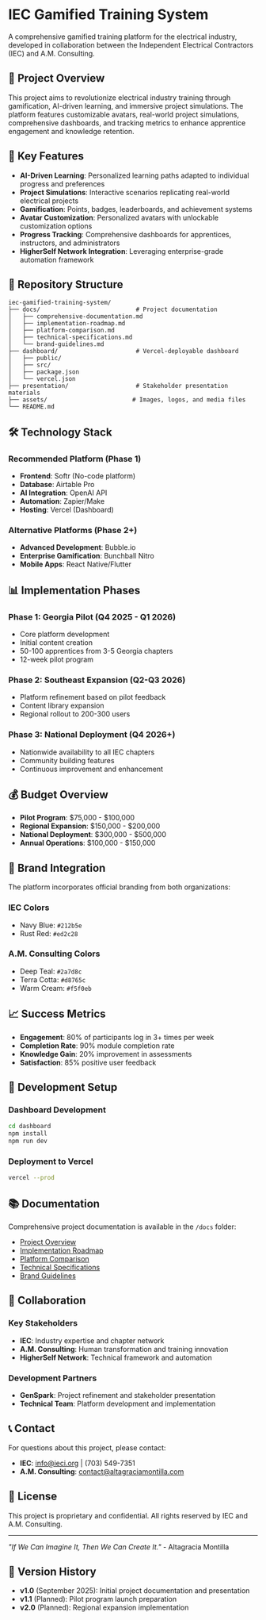 # IEC Gamified Training System

A comprehensive gamified training platform for the electrical industry, developed in collaboration between the Independent Electrical Contractors (IEC) and A.M. Consulting.

## 🎯 Project Overview

This project aims to revolutionize electrical industry training through gamification, AI-driven learning, and immersive project simulations. The platform features customizable avatars, real-world project simulations, comprehensive dashboards, and tracking metrics to enhance apprentice engagement and knowledge retention.

## 🚀 Key Features

- **AI-Driven Learning**: Personalized learning paths adapted to individual progress and preferences
- **Project Simulations**: Interactive scenarios replicating real-world electrical projects
- **Gamification**: Points, badges, leaderboards, and achievement systems
- **Avatar Customization**: Personalized avatars with unlockable customization options
- **Progress Tracking**: Comprehensive dashboards for apprentices, instructors, and administrators
- **HigherSelf Network Integration**: Leveraging enterprise-grade automation framework

## 📁 Repository Structure

```
iec-gamified-training-system/
├── docs/                           # Project documentation
│   ├── comprehensive-documentation.md
│   ├── implementation-roadmap.md
│   ├── platform-comparison.md
│   ├── technical-specifications.md
│   └── brand-guidelines.md
├── dashboard/                      # Vercel-deployable dashboard
│   ├── public/
│   ├── src/
│   ├── package.json
│   └── vercel.json
├── presentation/                   # Stakeholder presentation materials
├── assets/                        # Images, logos, and media files
└── README.md
```

## 🛠 Technology Stack

### Recommended Platform (Phase 1)
- **Frontend**: Softr (No-code platform)
- **Database**: Airtable Pro
- **AI Integration**: OpenAI API
- **Automation**: Zapier/Make
- **Hosting**: Vercel (Dashboard)

### Alternative Platforms (Phase 2+)
- **Advanced Development**: Bubble.io
- **Enterprise Gamification**: Bunchball Nitro
- **Mobile Apps**: React Native/Flutter

## 📊 Implementation Phases

### Phase 1: Georgia Pilot (Q4 2025 - Q1 2026)
- Core platform development
- Initial content creation
- 50-100 apprentices from 3-5 Georgia chapters
- 12-week pilot program

### Phase 2: Southeast Expansion (Q2-Q3 2026)
- Platform refinement based on pilot feedback
- Content library expansion
- Regional rollout to 200-300 users

### Phase 3: National Deployment (Q4 2026+)
- Nationwide availability to all IEC chapters
- Community building features
- Continuous improvement and enhancement

## 💰 Budget Overview

- **Pilot Program**: $75,000 - $100,000
- **Regional Expansion**: $150,000 - $200,000
- **National Deployment**: $300,000 - $500,000
- **Annual Operations**: $100,000 - $150,000

## 🎨 Brand Integration

The platform incorporates official branding from both organizations:

### IEC Colors
- Navy Blue: `#212b5e`
- Rust Red: `#ed2c28`

### A.M. Consulting Colors
- Deep Teal: `#2a7d8c`
- Terra Cotta: `#d8765c`
- Warm Cream: `#f5f0eb`

## 📈 Success Metrics

- **Engagement**: 80% of participants log in 3+ times per week
- **Completion Rate**: 90% module completion rate
- **Knowledge Gain**: 20% improvement in assessments
- **Satisfaction**: 85% positive user feedback

## 🔧 Development Setup

### Dashboard Development
```bash
cd dashboard
npm install
npm run dev
```

### Deployment to Vercel
```bash
vercel --prod
```

## 📚 Documentation

Comprehensive project documentation is available in the `/docs` folder:

- [Project Overview](docs/comprehensive-documentation.md)
- [Implementation Roadmap](docs/implementation-roadmap.md)
- [Platform Comparison](docs/platform-comparison.md)
- [Technical Specifications](docs/technical-specifications.md)
- [Brand Guidelines](docs/brand-guidelines.md)

## 🤝 Collaboration

### Key Stakeholders
- **IEC**: Industry expertise and chapter network
- **A.M. Consulting**: Human transformation and training innovation
- **HigherSelf Network**: Technical framework and automation

### Development Partners
- **GenSpark**: Project refinement and stakeholder presentation
- **Technical Team**: Platform development and implementation

## 📞 Contact

For questions about this project, please contact:

- **IEC**: info@ieci.org | (703) 549-7351
- **A.M. Consulting**: contact@altagraciamontilla.com

## 📄 License

This project is proprietary and confidential. All rights reserved by IEC and A.M. Consulting.

---

*"If We Can Imagine It, Then We Can Create It."* - Altagracia Montilla

## 🔄 Version History

- **v1.0** (September 2025): Initial project documentation and presentation
- **v1.1** (Planned): Pilot program launch preparation
- **v2.0** (Planned): Regional expansion implementation

